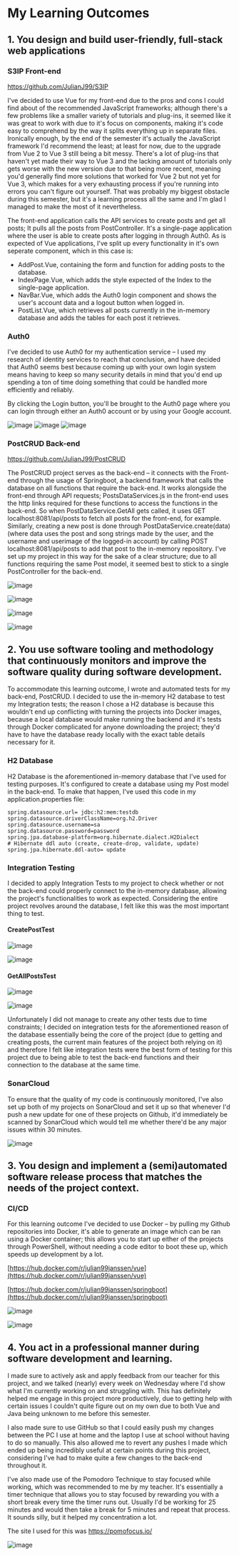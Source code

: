 # My Learning Outcomes


## 1. You design and build user-friendly, full-stack web applications

### S3IP Front-end
https://github.com/JulianJ99/S3IP

I&#39;ve decided to use Vue for my front-end due to the pros and cons I could find about of the recommended JavaScript frameworks; although there&#39;s a few problems like a smaller variety of tutorials and plug-ins, it seemed like it was great to work with due to it&#39;s focus on components, making it&#39;s code easy to comprehend by the way it splits everything up in separate files.
 Ironically enough, by the end of the semester it&#39;s actually the JavaScript framework I&#39;d recommend the least; at least for now, due to the upgrade from Vue 2 to Vue 3 still being a bit messy. There&#39;s a lot of plug-ins that haven&#39;t yet made their way to Vue 3 and the lacking amount of tutorials only gets worse with the new version due to that being more recent, meaning you&#39;d generally find more solutions that worked for Vue 2 but not yet for Vue 3, which makes for a very exhausting process if you&#39;re running into errors you can&#39;t figure out yourself. That was probably my biggest obstacle during this semester, but it&#39;s a learning process all the same and I&#39;m glad I managed to make the most of it nevertheless.

The front-end application calls the API services to create posts and get all posts; It pulls all the posts from PostController. It&#39;s a single-page application where the user is able to create posts after logging in through Auth0.
As is expected of Vue applications, I've split up every functionality in it's own seperate component, which in this case is:
- AddPost.Vue, containing the form and function for adding posts to the database.
- IndexPage.Vue, which adds the style expected of the Index to the single-page application.
- NavBar.Vue, which adds the Auth0 login component and shows the user's account data and a logout button when logged in.
- PostList.Vue, which retrieves all posts currently in the in-memory database and adds the tables for each post it retrieves.

### Auth0

I&#39;ve decided to use Auth0 for my authentication service – I used my research of identity services to reach that conclusion, and have decided that Auth0 seems best because coming up with your own login system means having to keep so many security details in mind that you&#39;d end up spending a ton of time doing something that could be handled more efficiently and reliably.

By clicking the Login button, you&#39;ll be brought to the Auth0 page where you can login through either an Auth0 account or by using your Google account.

![image](https://user-images.githubusercontent.com/84009857/174311338-774ba94e-e723-48d6-99d0-cf9312cedfc7.png) ![image](https://user-images.githubusercontent.com/84009857/174311398-aa40de52-b243-4930-be74-61cb34df3895.png) ![image](https://user-images.githubusercontent.com/84009857/174311434-a4c9abec-9bea-4d90-9fbb-54dbb09eb3e1.png)

### PostCRUD Back-end
https://github.com/JulianJ99/PostCRUD

The PostCRUD project serves as the back-end – it connects with the Front-end through the usage of Springboot, a backend framework that calls the database on all functions that require the back-end. 
It works alongside the front-end through API requests; PostsDataServices.js in the front-end uses the http links required for these functions to access the functions in the back-end. So when PostDataService.GetAll gets called, it uses GET localhost:8081/api/posts to fetch all posts for the front-end, for example. 
Similarly, creating a new post is done through PostDataService.create(data) (where data uses the post and song strings made by the user, and the username and userimage of the logged-in account) by calling POST localhost:8081/api/posts to add that post to the in-memory repository.
I've set up my project in this way for the sake of a clear structure; due to all functions requiring the same Post model, it seemed best to stick to a single PostController for the back-end. 

![image](https://user-images.githubusercontent.com/84009857/174318189-f8d8d8e6-60e3-40ad-8353-c9b766ca16c4.png)

![image](https://user-images.githubusercontent.com/84009857/174318417-8431e15d-8895-4fd9-b82f-e9b0c4c8d253.png)

![image](https://user-images.githubusercontent.com/84009857/174318462-f79f00d2-c03f-4480-a61c-5aedc41bcc59.png)

![image](https://user-images.githubusercontent.com/84009857/174318867-2f2cbaff-99f9-44a8-8e76-ba725cbaaada.png)


## 2. You use software tooling and methodology that continuously monitors and improve the software quality during software development.

To accommodate this learning outcome, I wrote and automated tests for my back-end, PostCRUD. I decided to use the in-memory H2 database to test my Integration tests; the reason I chose a H2 database is because this wouldn&#39;t end up conflicting with turning the projects into Docker images, because a local database would make running the backend and it&#39;s tests through Docker complicated for anyone downloading the project; they&#39;d have to have the database ready locally with the exact table details necessary for it.

### H2 Database

H2 Database is the aforementioned in-memory database that I&#39;ve used for testing purposes. It&#39;s configured to create a database using my Post model in the back-end. To make that happen, I&#39;ve used this code in my application.properties file:

```
spring.datasource.url= jdbc:h2:mem:testdb
spring.datasource.driverClassName=org.h2.Driver
spring.datasource.username=sa
spring.datasource.password=password
spring.jpa.database-platform=org.hibernate.dialect.H2Dialect
# Hibernate ddl auto (create, create-drop, validate, update)
spring.jpa.hibernate.ddl-auto= update
```

### Integration Testing

I decided to apply Integration Tests to my project to check whether or not the back-end could properly connect to the in-memory database, allowing the project&#39;s functionalities to work as expected. Considering the entire project revolves around the database, I felt like this was the most important thing to test.

#### CreatePostTest

![image](https://user-images.githubusercontent.com/84009857/174319023-da6c63a3-6a03-4c70-8644-817ede2415b1.png)

![image](https://user-images.githubusercontent.com/84009857/174311786-7c44c29b-646a-44d2-bbbd-43da9877df62.png)

#### GetAllPostsTest

![image](https://user-images.githubusercontent.com/84009857/174319029-fb586fb4-6773-4863-af1d-1c6db941b768.png)

![image](https://user-images.githubusercontent.com/84009857/174311868-3f1f2354-b1db-45e5-8f34-5f77f6305be6.png)

Unfortunately I did not manage to create any other tests due to time constraints; I decided on integration tests for the aforementioned reason of the database essentially being the core of the project (due to getting and creating posts, the current main features of the project both relying on it) and therefore I felt like integration tests were the best form of testing for this project due to being able to test the back-end functions and their connection to the database at the same time.

### SonarCloud

To ensure that the quality of my code is continuously monitored, I&#39;ve also set up both of my projects on SonarCloud and set it up so that whenever I&#39;d push a new update for one of these projects on Github, it&#39;d immediately be scanned by SonarCloud which would tell me whether there&#39;d be any major issues within 30 minutes.

![image](https://user-images.githubusercontent.com/84009857/174311946-b40778b8-c2fc-4066-81ab-d48f0b27f649.png)


## 3. You design and implement a (semi)automated software release process that matches the needs of the project context.

### CI/CD

For this learning outcome I&#39;ve decided to use Docker – by pulling my Github repositories into Docker, it&#39;s able to generate an image which can be ran using a Docker container; this allows you to start up either of the projects through PowerShell, without needing a code editor to boot these up, which speeds up development by a lot.

[https://hub.docker.com/r/julian99janssen/vue](https://hub.docker.com/r/julian99janssen/vue)

[https://hub.docker.com/r/julian99janssen/springboot](https://hub.docker.com/r/julian99janssen/springboot)

![image](https://user-images.githubusercontent.com/84009857/174311985-838aefad-4486-46a6-a7d0-1716dea5d5a4.png)

![image](https://user-images.githubusercontent.com/84009857/174312019-3087e099-48d7-4759-be7d-bb23921fb163.png)


## 4. You act in a professional manner during software development and learning.

I made sure to actively ask and apply feedback from our teacher for this project, and we talked (nearly) every week on Wednesday where I&#39;d show what I&#39;m currently working on and struggling with. This has definitely helped me engage in this project more productively, due to getting help with certain issues I couldn&#39;t quite figure out on my own due to both Vue and Java being unknown to me before this semester.

I also made sure to use GitHub so that I could easily push my changes between the PC I use at home and the laptop I use at school without having to do so manually. This also allowed me to revert any pushes I made which ended up being incredibly useful at certain points during this project, considering I&#39;ve had to make quite a few changes to the back-end throughout it.

I&#39;ve also made use of the Pomodoro Technique to stay focused while working, which was recommended to me by my teacher. It&#39;s essentially a timer technique that allows you to stay focused by rewarding you with a short break every time the timer runs out. Usually I&#39;d be working for 25 minutes and would then take a break for 5 minutes and repeat that process. It sounds silly, but it helped my concentration a lot.

The site I used for this was https://pomofocus.io/ 

![image](https://user-images.githubusercontent.com/84009857/174319181-d7cf9345-0c7f-4b0c-b15f-967c47b5101c.png)
